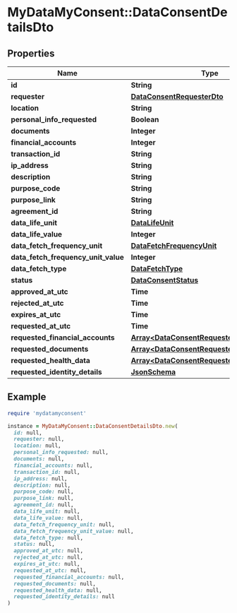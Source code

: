 # MyDataMyConsent::DataConsentDetailsDto

## Properties

| Name | Type | Description | Notes |
| ---- | ---- | ----------- | ----- |
| **id** | **String** |  | [optional] |
| **requester** | [**DataConsentRequesterDto**](DataConsentRequesterDto.md) |  | [optional] |
| **location** | **String** |  | [optional] |
| **personal_info_requested** | **Boolean** |  | [optional] |
| **documents** | **Integer** |  | [optional] |
| **financial_accounts** | **Integer** |  | [optional] |
| **transaction_id** | **String** |  | [optional] |
| **ip_address** | **String** |  | [optional] |
| **description** | **String** |  | [optional] |
| **purpose_code** | **String** |  | [optional] |
| **purpose_link** | **String** |  | [optional] |
| **agreement_id** | **String** |  | [optional] |
| **data_life_unit** | [**DataLifeUnit**](DataLifeUnit.md) |  | [optional] |
| **data_life_value** | **Integer** |  | [optional] |
| **data_fetch_frequency_unit** | [**DataFetchFrequencyUnit**](DataFetchFrequencyUnit.md) |  | [optional] |
| **data_fetch_frequency_unit_value** | **Integer** |  | [optional] |
| **data_fetch_type** | [**DataFetchType**](DataFetchType.md) |  | [optional] |
| **status** | [**DataConsentStatus**](DataConsentStatus.md) |  | [optional] |
| **approved_at_utc** | **Time** |  | [optional] |
| **rejected_at_utc** | **Time** |  | [optional] |
| **expires_at_utc** | **Time** |  | [optional] |
| **requested_at_utc** | **Time** |  | [optional] |
| **requested_financial_accounts** | [**Array&lt;DataConsentRequestedAccountDto&gt;**](DataConsentRequestedAccountDto.md) |  | [optional] |
| **requested_documents** | [**Array&lt;DataConsentRequestedDocumentDto&gt;**](DataConsentRequestedDocumentDto.md) |  | [optional] |
| **requested_health_data** | [**Array&lt;DataConsentRequestedDocument&gt;**](DataConsentRequestedDocument.md) |  | [optional] |
| **requested_identity_details** | [**JsonSchema**](JsonSchema.md) |  | [optional] |

## Example

```ruby
require 'mydatamyconsent'

instance = MyDataMyConsent::DataConsentDetailsDto.new(
  id: null,
  requester: null,
  location: null,
  personal_info_requested: null,
  documents: null,
  financial_accounts: null,
  transaction_id: null,
  ip_address: null,
  description: null,
  purpose_code: null,
  purpose_link: null,
  agreement_id: null,
  data_life_unit: null,
  data_life_value: null,
  data_fetch_frequency_unit: null,
  data_fetch_frequency_unit_value: null,
  data_fetch_type: null,
  status: null,
  approved_at_utc: null,
  rejected_at_utc: null,
  expires_at_utc: null,
  requested_at_utc: null,
  requested_financial_accounts: null,
  requested_documents: null,
  requested_health_data: null,
  requested_identity_details: null
)
```


